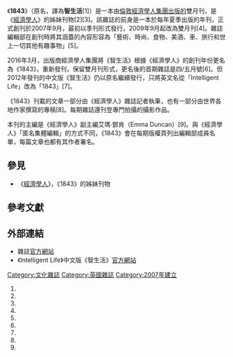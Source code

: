 《**1843**》（原名，譯為**智生活**\[1\]）是一本由[倫敦](https://zh.wikipedia.org/wiki/倫敦 "wikilink")[經濟學人集團出版的](../Page/經濟學人集團.md "wikilink")雙月刊，是《[經濟學人](https://zh.wikipedia.org/wiki/經濟學人 "wikilink")》的姊妹刊物\[2\]\[3\]。該雜誌的前身是一本於每年夏季出版的年刊，正式創刊於2007年9月，最初以季刊形式發行，2009年9月起改為雙月刊\[4\]。雜誌編輯部在創刊時將其涵蓋的內容形容為「藝術、時尚、食物、美酒、車、旅行和世上一切其他有趣事物」\[5\]。

2016年3月，出版商經濟學人集團將《智生活》根據《經濟學人》的創刊年份更名為《1843》，重新發刊，保留雙月刊形式，更名後的首期雜誌是四/五月號\[6\]。但2012年發刊的中文版《智生活》仍以原名繼續發行，只將英文名從「Intelligent
Life」改為「1843」\[7\]。

《1843》刊載的文章一部分由《經濟學人》雜誌記者執筆，也有一部分由世界各地作家撰寫的專稿\[8\]。每期雜誌還刊登專門拍攝的攝影作品。

本刊的主編是《經濟學人》副主編艾瑪·鄧肯（Emma
Duncan）\[9\]。與《經濟學人》「匿名集體編輯」的方式不同，《1843》會在每期版權頁列出編輯部成員名單，每篇文章也都有其作者署名。

## 參見

  - 《[經濟學人](https://zh.wikipedia.org/wiki/經濟學人 "wikilink")》，《1843》的姊妹刊物

## 參考文獻

## 外部連結

  - 雜誌[官方網站](http://www.moreintelligentlife.com)
  - 《Intelligent Life》中文版《智生活》[官方網站](http://www.ilmchina.com)

[Category:文化雜誌](https://zh.wikipedia.org/wiki/Category:文化雜誌 "wikilink")
[Category:英國雜誌](https://zh.wikipedia.org/wiki/Category:英國雜誌 "wikilink")
[Category:2007年建立](https://zh.wikipedia.org/wiki/Category:2007年建立 "wikilink")

1.

2.

3.

4.

5.
6.
7.

8.

9.